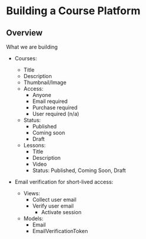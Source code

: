 # Building a Course Platform


## Overview
What we are building



- Courses:
    - Title
    - Description
    - Thumbnail/Image
    - Access:
        - Anyone
        - Email required
        - Purchase required
        - User required (n/a)
    - Status:
        - Published
        - Coming soon
        - Draft
    - Lessons:
        - Title
        - Description
        - Video
        - Status: Published, Coming Soon, Draft

- Email verification for short-lived access:
    - Views:
        - Collect user email
        - Verify user email
            - Activate session
    - Models:
        - Email
        - EmailVerificationToken